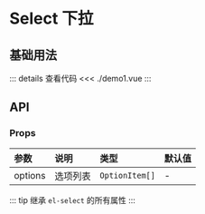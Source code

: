 # Select 下拉

<script setup>
import Demo1 from './demo1.vue'
</script>

## 基础用法

<Demo1></Demo1>

::: details 查看代码
<<< ./demo1.vue
:::

## API

### Props

| 参数  | 说明  | 类型   | 默认值 |
| :---- | :---- | :---- | :----  |
| options | 选项列表 | `OptionItem[]` |    -   |

::: tip
继承 `el-select` 的所有属性
:::
